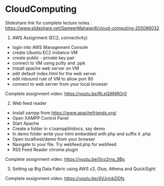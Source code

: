 # CloudComputing

Slideshare link for complete lecture notes : https://www.slideshare.net/SameerMahajan6/cloud-computing-255086032

1. AWS Assignment (EC2, connectivity)

  - login into AWS Management Console
  - create Ubuntu EC2 instance VM
  - create public - private key pair
  - connect to VM using putty and .ppk
  - install apache web server on VM
  - edit default index.html for the web server
  - edit inbound rule of VM to allow port 80
  - connect to web server from your local browser

  Complete assignment video: https://youtu.be/RLeQ9lNROr0

2. Web feed reader
  - Install xampp from https://www.apachefriends.org/ 
  - Open XAMPP Control Panel
  - Start Apache
  - Create a folder in c:\xampp\htdocs, say demo
  - In demo folder write your html embedded with php and suffix it .php
  - Open localhost/demo from your browser
  - Navigate to your file. Try webfeed.php for webfeed
  - RSS Feed Reader chrome plugin

  Complete assignment video: https://youtu.be/0co2rns_9Bs

3. Setting up Big Data Fabric using AWS s3, Glue, Athena and QuickSight

  Complete assignment video: https://youtu.be/4VJvjnkDDfs
